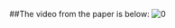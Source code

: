 ##The video from the paper is below:
![0](https://github.com/user-attachments/assets/7460ec60-6d66-4ec0-b23a-dc521e2635d9)













